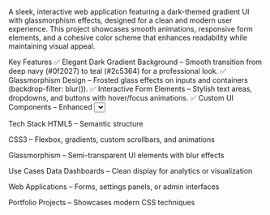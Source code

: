 A sleek, interactive web application featuring a dark-themed gradient UI with glassmorphism effects, designed for a clean and modern user experience. This project showcases smooth animations, responsive form elements, and a cohesive color scheme that enhances readability while maintaining visual appeal.

Key Features
✅ Elegant Dark Gradient Background – Smooth transition from deep navy (#0f2027) to teal (#2c5364) for a professional look.
✅ Glassmorphism Design – Frosted glass effects on inputs and containers (backdrop-filter: blur()).
✅ Interactive Form Elements – Stylish text areas, dropdowns, and buttons with hover/focus animations.
✅ Custom UI Components – Enhanced <select> dropdown with SVG arrow, subtle shadows, and rounded corners.
✅ Responsive Layout – Centered flexbox design that works on all screen sizes.
✅ Modern Aesthetic – Cyan/teal accent colors (#00c6ff, #0072ff) with smooth transitions.

Tech Stack
HTML5 – Semantic structure

CSS3 – Flexbox, gradients, custom scrollbars, and animations

Glassmorphism – Semi-transparent UI elements with blur effects

Use Cases
Data Dashboards – Clean display for analytics or visualization

Web Applications – Forms, settings panels, or admin interfaces

Portfolio Projects – Showcases modern CSS techniques

